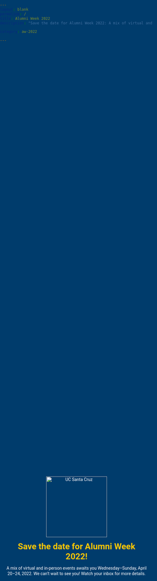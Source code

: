 ```yaml
---
layout: blank
permalink: /
title: Alumni Week 2022
description: "Save the date for Alumni Week 2022: A mix of virtual and in-person events awaits you Wednesday–Sunday, April 20–24, 2022. We can’t wait to see you! Watch your inbox for more details."

category: aw-2022

---
```

<div class="wrap">
  <div class="content">
    <img src="https://alumniweekend.ucsc.edu/assets/images/uc-santa-cruz-reverse.svg" alt="UC Santa Cruz" class="logo">
    <h1>Save the date for Alumni Week 2022!</h1>
    <p>A mix of virtual and in-person events awaits you Wednesday–Sunday, April 20–24, 2022. We can’t wait to see you! Watch your inbox for more details.</p>
  </div>
</div>


<style>
body,
html {
  background: url("https://alumniweekend.ucsc.edu/assets/images/2022/background-2022.jpg")no-repeat #003c6c;
  background-position: center center;
  background-size: cover;
  color: #fff;
  font-family: "Roboto", sans-serif;
  height: 100%;
  margin: 0;
  padding: 0;
  width: 100%
}

.wrap {
  display: block;
  height: 100%;
  margin: 0 auto;
  position: relative;
  text-align: center;
  top: 35%;
  width: 100%
}

.content {
  display: block;
  margin: 0 auto;
  max-width: 800px;
  padding: 1em;
}

.logo {
  width: 200px;
}

h1 {
  color: #fdc700;
  margin: .5em;
}

p {
  line-height: 1.25em;
  margin: .5em;
}
</style>

